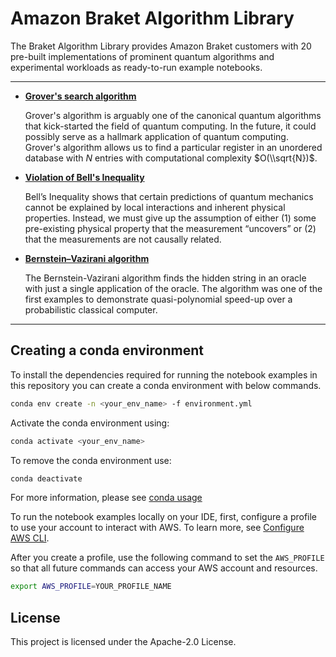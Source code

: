 # Amazon Braket Algorithm Library
The Braket Algorithm Library provides Amazon Braket customers with 20 pre-built implementations of prominent quantum algorithms and experimental workloads as ready-to-run example notebooks.

---

  * [**Grover's search algorithm**](samples/Grover-search-algorithm/Grover.ipynb)

    Grover's algorithm is arguably one of the canonical quantum algorithms that kick-started the field of quantum computing. In the future, it could possibly serve as a hallmark application of quantum computing. Grover's algorithm allows us to find a particular register in an unordered database with $N$ entries with computational complexity $O(\\sqrt{N})$.

  * [**Violation of Bell's Inequality**](samples/Grover-search-algorithm/Grover.ipynb)

    Bell’s Inequality shows that certain predictions of quantum mechanics cannot be explained by local interactions and inherent physical properties. Instead, we must give up the assumption of either (1) some pre-existing physical property that the measurement “uncovers” or (2) that the measurements are not causally related.

  * [**Bernstein–Vazirani algorithm**](samples/Grover-search-algorithm/Grover.ipynb)

    The Bernstein-Vazirani algorithm finds the hidden string in an oracle with just a single application
    of the oracle. The algorithm was one of the first examples to demonstrate quasi-polynomial speed-up over a probabilistic classical computer.

---
## <a name="conda">Creating a conda environment</a>
To install the dependencies required for running the notebook examples in this repository you can create a conda environment with below commands.

```bash
conda env create -n <your_env_name> -f environment.yml
```

Activate the conda environment using:
```bash
conda activate <your_env_name>
```

To remove the conda environment use:
```bash
conda deactivate
```

For more information, please see [conda usage](https://docs.conda.io/projects/conda/en/latest/user-guide/tasks/manage-environments.html)

To run the notebook examples locally on your IDE, first, configure a profile to use your account to interact with AWS. To learn more, see [Configure AWS CLI](https://docs.aws.amazon.com/cli/latest/userguide/cli-chap-configure.html).

After you create a profile, use the following command to set the `AWS_PROFILE` so that all future commands can access your AWS account and resources.

```bash
export AWS_PROFILE=YOUR_PROFILE_NAME
```


## License
This project is licensed under the Apache-2.0 License.

